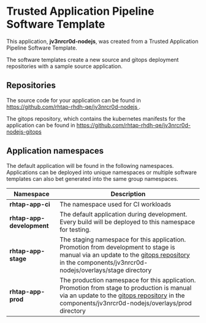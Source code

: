 # Trusted Application Pipeline Software Template

This application, **jv3nrcr0d-nodejs**, was created from a Trusted Application Pipeline Software Template.

The software templates create a new source and gitops deployment repositories with a sample source application. 

## Repositories

The source code for your application can be found in [https://github.com/rhtap-rhdh-qe/jv3nrcr0d-nodejs ](https://github.com/rhtap-rhdh-qe/jv3nrcr0d-nodejs ).
 
The gitops repository, which contains the kubernetes manifests for the application can be found in 
[https://github.com/rhtap-rhdh-qe/jv3nrcr0d-nodejs-gitops ](https://github.com/rhtap-rhdh-qe/jv3nrcr0d-nodejs-gitops ) 

## Application namespaces 

The default application will be found in the following namespaces. Applications can be deployed into unique namespaces or multiple software templates can also bet generated into the same group namespaces.  

|  Namespace   |  Description   |  
| -------- | -------- |
| **rhtap-app-ci** | The namespace used for CI workloads |
| **rhtap-app-development** | The default application during development. Every build will be deployed to this namespace for testing. |
| **rhtap-app-stage** | The staging namespace for this application. Promotion from development to stage is manual via an update to the [gitops repository](https://github.com/rhtap-rhdh-qe/jv3nrcr0d-nodejs-gitops ) in the components/jv3nrcr0d-nodejs/overlays/stage directory |
| **rhtap-app-prod** | The production namespace for this application. Promotion from stage to production is manual via an update to the [gitops repository](https://github.com/rhtap-rhdh-qe/jv3nrcr0d-nodejs-gitops ) in the components/jv3nrcr0d-nodejs/overlays/prod directory |